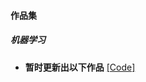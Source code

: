 #### 作品集

##### 机器学习

- <strong>暂时更新出以下作品</strong> [[Code]](https://github.com/4171luo/machine_learning)



